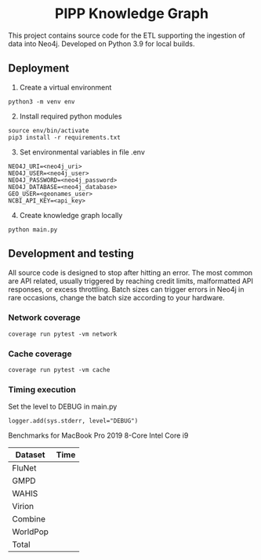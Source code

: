 <h1 align="center">
  PIPP Knowledge Graph
</h1>

This project contains source code for the ETL supporting the ingestion of data into Neo4j. Developed on Python 3.9 for local builds.

## Deployment

1. Create a virtual environment

```
python3 -m venv env
```

2. Install required python modules

```
source env/bin/activate
pip3 install -r requirements.txt
```

3. Set environmental variables in file .env

```
NEO4J_URI=<neo4j_uri>
NEO4J_USER=<neo4j_user>
NEO4J_PASSWORD=<neo4j_password>
NEO4J_DATABASE=<neo4j_database>
GEO_USER=<geonames_user>
NCBI_API_KEY=<api_key>
```

4. Create knowledge graph locally

```
python main.py
```

## Development and testing

All source code is designed to stop after hitting an error. The most common are API related, usually triggered by reaching credit limits, malformatted API responses, or excess throttling. Batch sizes can trigger errors in Neo4j in rare occasions, change the batch size according to your hardware.

### Network coverage

```
coverage run pytest -vm network
```

### Cache coverage

```
coverage run pytest -vm cache
```

### Timing execution

Set the level to DEBUG in main.py

```
logger.add(sys.stderr, level="DEBUG")
```

Benchmarks for MacBook Pro 2019 8-Core Intel Core i9

| Dataset  | Time |
| -------- | ---- |
| FluNet   |      |
| GMPD     |      |
| WAHIS    |      |
| Virion   |      |
| Combine  |      |
| WorldPop |      |
| Total    |      |

